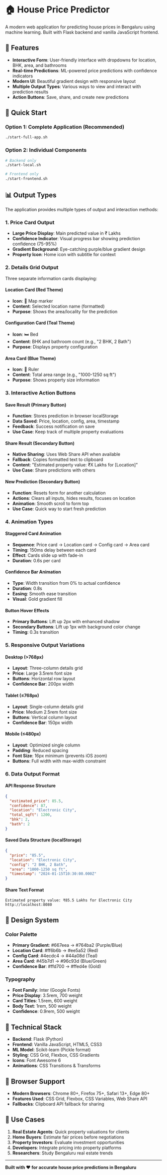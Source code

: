 # 🏠 House Price Predictor

A modern web application for predicting house prices in Bengaluru using machine learning. Built with Flask backend and vanilla JavaScript frontend.

## 🌟 Features

- **Interactive Form**: User-friendly interface with dropdowns for location, BHK, area, and bathrooms
- **Real-time Predictions**: ML-powered price predictions with confidence indicators
- **Modern UI**: Beautiful gradient design with responsive layout
- **Multiple Output Types**: Various ways to view and interact with prediction results
- **Action Buttons**: Save, share, and create new predictions

## 🚀 Quick Start

### Option 1: Complete Application (Recommended)
```bash
./start-full-app.sh
```

### Option 2: Individual Components
```bash
# Backend only
./start-local.sh

# Frontend only
./start-frontend.sh
```

## 📊 Output Types

The application provides multiple types of output and interaction methods:

### 1. **Price Card Output**
- **Large Price Display**: Main predicted value in ₹ Lakhs
- **Confidence Indicator**: Visual progress bar showing prediction confidence (75-95%)
- **Gradient Background**: Eye-catching purple/blue gradient design
- **Property Icon**: Home icon with subtitle for context

### 2. **Details Grid Output**
Three separate information cards displaying:

#### Location Card (Red Theme)
- **Icon**: 📍 Map marker
- **Content**: Selected location name (formatted)
- **Purpose**: Shows the area/locality for the prediction

#### Configuration Card (Teal Theme)
- **Icon**: 🛏️ Bed
- **Content**: BHK and bathroom count (e.g., "2 BHK, 2 Bath")
- **Purpose**: Displays property configuration

#### Area Card (Blue Theme)
- **Icon**: 📏 Ruler
- **Content**: Total area range (e.g., "1000-1250 sq ft")
- **Purpose**: Shows property size information

### 3. **Interactive Action Buttons**

#### Save Result (Primary Button)
- **Function**: Stores prediction in browser localStorage
- **Data Saved**: Price, location, config, area, timestamp
- **Feedback**: Success notification on save
- **Use Case**: Keep track of multiple property evaluations

#### Share Result (Secondary Button)
- **Native Sharing**: Uses Web Share API when available
- **Fallback**: Copies formatted text to clipboard
- **Content**: "Estimated property value: ₹X Lakhs for [Location]"
- **Use Case**: Share predictions with others

#### New Prediction (Secondary Button)
- **Function**: Resets form for another calculation
- **Actions**: Clears all inputs, hides results, focuses on location
- **Animation**: Smooth scroll to form top
- **Use Case**: Quick way to start fresh prediction

### 4. **Animation Types**

#### Staggered Card Animation
- **Sequence**: Price card → Location card → Config card → Area card
- **Timing**: 150ms delay between each card
- **Effect**: Cards slide up with fade-in
- **Duration**: 0.6s per card

#### Confidence Bar Animation
- **Type**: Width transition from 0% to actual confidence
- **Duration**: 0.8s
- **Easing**: Smooth ease transition
- **Visual**: Gold gradient fill

#### Button Hover Effects
- **Primary Buttons**: Lift up 2px with enhanced shadow
- **Secondary Buttons**: Lift up 1px with background color change
- **Timing**: 0.3s transition

### 5. **Responsive Output Variations**

#### Desktop (>768px)
- **Layout**: Three-column details grid
- **Price**: Large 3.5rem font size
- **Buttons**: Horizontal row layout
- **Confidence Bar**: 200px width

#### Tablet (≤768px)
- **Layout**: Single-column details grid
- **Price**: Medium 2.5rem font size
- **Buttons**: Vertical column layout
- **Confidence Bar**: 150px width

#### Mobile (≤480px)
- **Layout**: Optimized single column
- **Padding**: Reduced spacing
- **Font Size**: 16px minimum (prevents iOS zoom)
- **Buttons**: Full width with max-width constraint

### 6. **Data Output Format**

#### API Response Structure
```json
{
  "estimated_price": 85.5,
  "confidence": 87,
  "location": "Electronic City",
  "total_sqft": 1200,
  "bhk": 2,
  "bath": 2
}
```

#### Saved Data Structure (localStorage)
```json
{
  "price": "85.5",
  "location": "Electronic City",
  "config": "2 BHK, 2 Bath",
  "area": "1000-1250 sq ft",
  "timestamp": "2024-01-15T10:30:00.000Z"
}
```

#### Share Text Format
```
Estimated property value: ₹85.5 Lakhs for Electronic City
http://localhost:8080
```

## 🎨 Design System

### Color Palette
- **Primary Gradient**: #667eea → #764ba2 (Purple/Blue)
- **Location Card**: #ff6b6b → #ee5a52 (Red)
- **Config Card**: #4ecdc4 → #44a08d (Teal)
- **Area Card**: #45b7d1 → #96c93d (Blue/Green)
- **Confidence Bar**: #ffd700 → #ffed4e (Gold)

### Typography
- **Font Family**: Inter (Google Fonts)
- **Price Display**: 3.5rem, 700 weight
- **Card Titles**: 1.5rem, 600 weight
- **Body Text**: 1rem, 500 weight
- **Confidence**: 0.9rem, 500 weight

## 🔧 Technical Stack

- **Backend**: Flask (Python)
- **Frontend**: Vanilla JavaScript, HTML5, CSS3
- **ML Model**: Scikit-learn (Pickle format)
- **Styling**: CSS Grid, Flexbox, CSS Gradients
- **Icons**: Font Awesome 6
- **Animations**: CSS Transitions & Transforms

## 📱 Browser Support

- **Modern Browsers**: Chrome 80+, Firefox 75+, Safari 13+, Edge 80+
- **Features Used**: CSS Grid, Flexbox, CSS Variables, Web Share API
- **Fallbacks**: Clipboard API fallback for sharing

## 🎯 Use Cases

1. **Real Estate Agents**: Quick property valuations for clients
2. **Home Buyers**: Estimate fair prices before negotiations
3. **Property Investors**: Evaluate investment opportunities
4. **Developers**: Integrate pricing into property platforms
5. **Researchers**: Study Bengaluru real estate trends

---

**Built with ❤️ for accurate house price predictions in Bengaluru**
